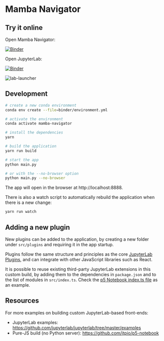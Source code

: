 # Mamba Navigator

## Try it online

Open Mamba Navigator:

[![Binder](https://mybinder.org/badge_logo.svg)](https://mybinder.org/v2/gh/TheSnakePit/mamba-navigator/master?urlpath=mamba/navigator)

Open JupyterLab:

[![Binder](https://mybinder.org/badge_logo.svg)](https://mybinder.org/v2/gh/TheSnakePit/mamba-navigator/master?urlpath=lab)

![lab-launcher](https://user-images.githubusercontent.com/591645/92235600-3d687000-eeb4-11ea-8f8a-c4d4f14a4d4b.png)

## Development

```bash
# create a new conda environment
conda env create --file=binder/environment.yml

# activate the environment
conda activate mamba-navigator

# install the dependencies
yarn

# build the application
yarn run build

# start the app
python main.py

# or with the --no-browser option
python main.py --no-browser
```

The app will open in the browser at http://localhost:8888.

There is also a watch script to automatically rebuild the application when there is a new change:

```bash
yarn run watch
```

## Adding a new plugin

New plugins can be added to the application, by creating a new folder under `src/plugins` and requiring it in the app startup.

Plugins follow the same structure and principles as the core [JupyterLab Plugins](https://jupyterlab.readthedocs.io/en/latest/developer/extension_dev.html#plugins), and can integrate with other JavaScript libraries such as React.

It is possible to reuse existing third-party JupyterLab extensions in this custom build, by adding them to the dependencies in `package.json` and to the list of modules in `src/index.ts`. Check the [p5 Notebook index.ts file](https://github.com/jtpio/p5-notebook/blob/9cc0af83b2fca50292fb012e4a3133818dc49b1c/src/index.ts#L51-L53) as an example.

## Resources

For more examples on building custom JupyterLab-based front-ends:

- JupyterLab examples: https://github.com/jupyterlab/jupyterlab/tree/master/examples
- Pure-JS build (no Python server): https://github.com/jtpio/p5-notebook
